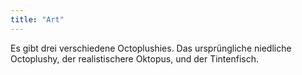 ```yaml
---
title: "Art"
---
```


Es gibt drei verschiedene Octoplushies. Das ursprüngliche niedliche Octoplushy, der realistischere Oktopus, und der Tintenfisch.




